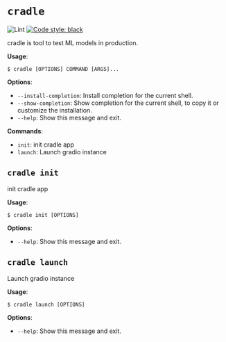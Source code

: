 # `cradle`

![Lint](https://github.com/swiftdiaries/cradle/workflows/Lint/badge.svg)
[![Code style: black](https://img.shields.io/badge/code%20style-black-000000.svg)](https://github.com/psf/black)


cradle is tool to test ML models in production.

**Usage**:

```console
$ cradle [OPTIONS] COMMAND [ARGS]...
```

**Options**:

* `--install-completion`: Install completion for the current shell.
* `--show-completion`: Show completion for the current shell, to copy it or customize the installation.
* `--help`: Show this message and exit.

**Commands**:

* `init`: init cradle app
* `launch`: Launch gradio instance

## `cradle init`

init cradle app

**Usage**:

```console
$ cradle init [OPTIONS]
```

**Options**:

* `--help`: Show this message and exit.

## `cradle launch`

Launch gradio instance

**Usage**:

```console
$ cradle launch [OPTIONS]
```

**Options**:

* `--help`: Show this message and exit.
